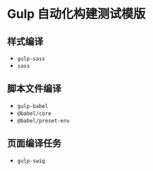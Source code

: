 # Gulp 自动化构建测试模版

## 样式编译

- `gulp-sass`
- `sass`

## 脚本文件编译

- `gulp-babel`
- `@babel/core`
- `@babel/preset-env`

## 页面编译任务

- `gulp-swig`

